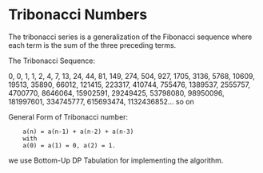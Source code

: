 # Tribonacci Numbers
The tribonacci series is a generalization of the Fibonacci sequence where each term is the sum of the three preceding terms.

The Tribonacci Sequence: 

0, 0, 1, 1, 2, 4, 7, 13, 24, 44, 81, 149, 274, 504, 927, 1705, 3136, 5768, 10609, 19513, 35890, 66012, 121415, 223317, 410744, 755476, 1389537, 2555757, 4700770, 8646064, 15902591, 29249425, 53798080, 98950096, 181997601, 334745777, 615693474, 1132436852… so on

General Form of Tribonacci number: 
 
```
	a(n) = a(n-1) + a(n-2) + a(n-3) 
	with 
	a(0) = a(1) = 0, a(2) = 1. 
```

we use Bottom-Up DP Tabulation for implementing the algorithm.